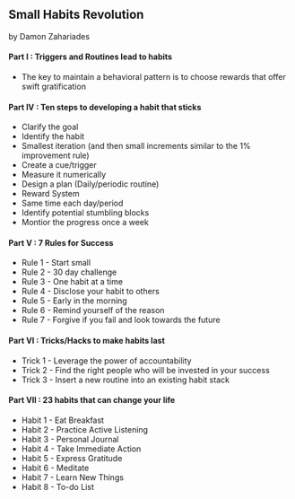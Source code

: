 
## Small Habits Revolution

by Damon Zahariades

#### Part I : Triggers and Routines lead to habits

* The key to maintain a behavioral pattern is to choose rewards that offer swift gratification

#### Part IV : Ten steps to developing a habit that sticks

* Clarify the goal
* Identify the habit
* Smallest iteration (and then small increments similar to the 1% improvement rule)
* Create a cue/trigger
* Measure it numerically
* Design a plan (Daily/periodic routine)
* Reward System
* Same time each day/period
* Identify potential stumbling blocks
* Montior the progress once a week


#### Part V : 7 Rules for Success

* Rule 1 - Start small
* Rule 2 - 30 day challenge
* Rule 3 - One habit at a time
* Rule 4 - Disclose your habit to others
* Rule 5 - Early in the morning
* Rule 6 - Remind yourself of the reason
* Rule 7 - Forgive if you fail and look towards the future


#### Part VI : Tricks/Hacks to make habits last

* Trick 1 - Leverage the power of accountability
* Trick 2 - Find the right people who will be invested in your success
* Trick 3 - Insert a new routine into an existing habit stack


#### Part VII : 23 habits that can change your life
* Habit 1 - Eat Breakfast
* Habit 2 - Practice Active Listening
* Habit 3 - Personal Journal
* Habit 4 - Take Immediate Action
* Habit 5 - Express Gratitude 
* Habit 6 - Meditate
* Habit 7 - Learn New Things
* Habit 8 - To-do List



